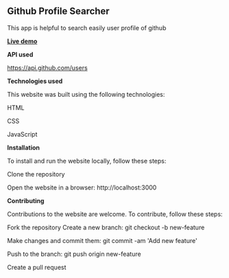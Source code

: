 ## Github Profile Searcher
This app is helpful to search easily user profile of github


**[Live demo](https://searchgithubprofile.vercel.app/)**


**API used**

 https://api.github.com/users
 
 
**Technologies used**

This website was built using the following technologies:

HTML

CSS

JavaScript


**Installation**

To install and run the website locally, follow these steps:

Clone the repository

Open the website in a browser: http://localhost:3000


**Contributing**

Contributions to the website are welcome. To contribute, follow these steps:

Fork the repository Create a new branch: git checkout -b new-feature

Make changes and commit them: git commit -am 'Add new feature'

Push to the branch: git push origin new-feature

Create a pull request
